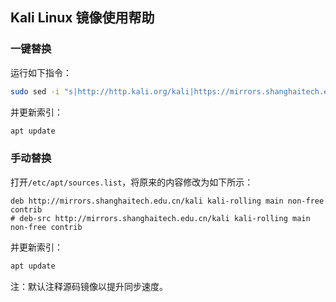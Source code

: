 ## Kali Linux 镜像使用帮助

### 一键替换

运行如下指令：

```bash
sudo sed -i "s|http://http.kali.org/kali|https://mirrors.shanghaitech.edu.cn/kali|g" /etc/apt/sources.list
```

并更新索引：

```bash
apt update
```

### 手动替换

打开`/etc/apt/sources.list`，将原来的内容修改为如下所示：

```
deb http://mirrors.shanghaitech.edu.cn/kali kali-rolling main non-free contrib
# deb-src http://mirrors.shanghaitech.edu.cn/kali kali-rolling main non-free contrib
```

并更新索引：

```bash
apt update
```

注：默认注释源码镜像以提升同步速度。